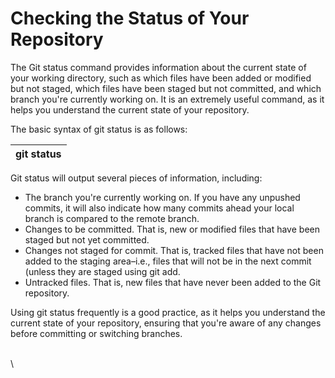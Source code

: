 # Checking the Status of Your Repository

The Git status command provides information about the current state of your working directory, such as which files have been added or modified but not staged, which files have been staged but not committed, and which branch you're currently working on. It is an extremely useful command, as it helps you understand the current state of your repository.

The basic syntax of git status is as follows:

| git status |
| ---------- |

Git status will output several pieces of information, including:&#x20;

* The branch you're currently working on. If you have any unpushed commits, it will also indicate how many commits ahead your local branch is compared to the remote branch.
* Changes to be committed. That is, new or modified files that have been staged but not yet committed.&#x20;
* Changes not staged for commit. That is, tracked files that have not been added to the staging area–i.e., files that will not be in the next commit (unless they are staged using git add.&#x20;
* Untracked files. That is, new files that have never been added to the Git repository.

Using git status frequently is a good practice, as it helps you understand the current state of your repository, ensuring that you're aware of any changes before committing or switching branches.

\
\
